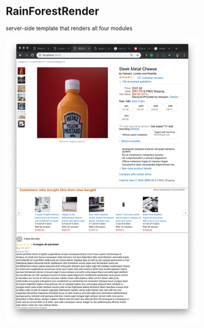 # RainForestRender

server-side template that renders all four modules

![Image of Product Attribute Component](/Screen_Shot_2018-11-10_at_3.42.55_AM.png)